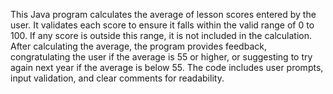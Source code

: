This Java program calculates the average of lesson scores entered by the user. It validates each score to ensure it falls within the valid range of 0 to 100. If any score is outside this range, it is not included in the calculation. After calculating the average, the program provides feedback, congratulating the user if the average is 55 or higher, or suggesting to try again next year if the average is below 55. The code includes user prompts, input validation, and clear comments for readability.
